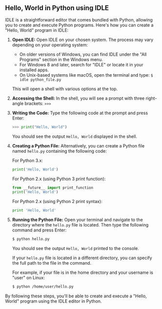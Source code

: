 ## Hello, World in Python using IDLE

IDLE is a straightforward editor that comes bundled with Python, allowing you to create and execute Python programs. Here's how you can create a "Hello, World" program in IDLE:

1. **Open IDLE:**
   Open IDLE on your chosen system. The process may vary depending on your operating system:

   - On older versions of Windows, you can find IDLE under the "All Programs" section in the Windows menu.
   - For Windows 8 and later, search for "IDLE" or locate it in your installed apps.
   - On Unix-based systems like macOS, open the terminal and type: `$ idle python_file.py`

   This will open a shell with various options at the top.

2. **Accessing the Shell:**
   In the shell, you will see a prompt with three right-angle brackets: `>>>`

3. **Writing the Code:**
   Type the following code at the prompt and press Enter:

   ```python
   >>> print("Hello, World")
   ```

   You should see the output `Hello, World` displayed in the shell.

4. **Creating a Python File:**
   Alternatively, you can create a Python file named `hello.py` containing the following code:

   For Python 3.x:
   ```python
   print('Hello, World')
   ```

   For Python 2.x (using Python 3 print function):
   ```python
   from __future__ import print_function
   print('Hello, World')
   ```

   For Python 2.x (using Python 2 print syntax):
   ```python
   print 'Hello, World'
   ```

5. **Running the Python File:**
   Open your terminal and navigate to the directory where the `hello.py` file is located. Then type the following command and press Enter:

   ```sh
   $ python hello.py
   ```

   You should see the output `Hello, World` printed to the console.

   If your `hello.py` file is located in a different directory, you can specify the full path to the file in the command.

   For example, if your file is in the home directory and your username is "user" on Linux:

   ```sh
   $ python /home/user/hello.py
   ```

By following these steps, you'll be able to create and execute a "Hello, World" program using the IDLE editor in Python.